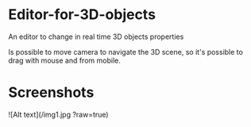 # Editor-for-3D-objects
An editor to change in real time 3D objects properties

Is possible to move camera to navigate the 3D scene, so it's possible to drag with mouse and from mobile.


# Screenshots
![Alt text](/img1.jpg ?raw=true)
